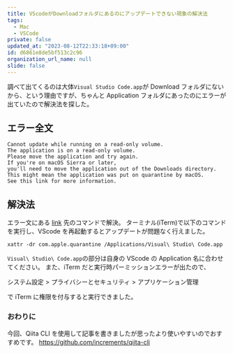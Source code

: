 ```yaml
---
title: VScodeがDownloadフォルダにあるのにアップデートできない現象の解決法
tags:
  - Mac
  - VSCode
private: false
updated_at: "2023-08-12T22:33:18+09:00"
id: d6861e8de5bf513c2c96
organization_url_name: null
slide: false
---
```


調べて出てくるのは大体`Visual Studio Code.app`が Download フォルダにないから、という理由ですが、ちゃんと Application フォルダにあったのにエラーが出ていたので解決法を探した。

## エラー全文

```:error
Cannot update while running on a read-only volume.
The application is on a read-only volume.
Please move the application and try again.
If you're on macOS Sierra or later,
you'll need to move the application out of the Downloads directory.
This might mean the application was put on quarantine by macOS.
See this link for more information.
```

## 解決法

エラー文にある [link](https://github.com/microsoft/vscode/issues/7426#issuecomment-425093469) 先のコマンドで解決。
ターミナル(iTerm)で以下のコマンドを実行し、VScode を再起動するとアップデートが問題なく行えました。

```:zsh
xattr -dr com.apple.quarantine /Applications/Visual\ Studio\ Code.app
```

`Visual\ Studio\ Code.app`の部分は自身の VScode の Application 名に合わせてください。
また、iTerm だと実行時パーミッションエラーが出たので、

システム設定 > プライバシーとセキュリティ > アプリケーション管理

で iTerm に権限を付与すると実行できました。

### おわりに

今回、Qiita CLI を使用して記事を書きましたが思ったより使いやすいのでおすすめです。
https://github.com/increments/qiita-cli
